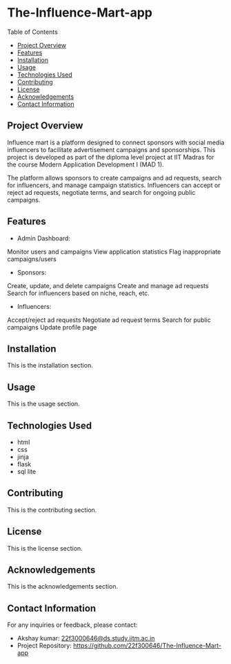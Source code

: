 # The-Influence-Mart-app 

Table of Contents

- [Project Overview](#project-overview)
- [Features](#features)
- [Installation](#installation)
- [Usage](#usage)
- [Technologies Used](#technologies-used)
- [Contributing](#contributing)
- [License](#license)
- [Acknowledgements](#acknowledgements)
- [Contact Information](#contact-information)

## Project Overview

Influence mart is a platform designed to connect sponsors with social media influencers to facilitate advertisement campaigns and sponsorships. This project is developed as part of the diploma level project at IIT Madras for the course Modern Application Development I (MAD 1).

The platform allows sponsors to create campaigns and ad requests, search for influencers, and manage campaign statistics. Influencers can accept or reject ad requests, negotiate terms, and search for ongoing public campaigns.

## Features 

- Admin Dashboard:

Monitor users and campaigns
View application statistics
Flag inappropriate campaigns/users
- Sponsors:

Create, update, and delete campaigns
Create and manage ad requests
Search for influencers based on niche, reach, etc.
- Influencers:

Accept/reject ad requests
Negotiate ad request terms
Search for public campaigns
Update profile page

## Installation
This is the installation section.

## Usage
This is the usage section.

## Technologies Used
- html
- css
- jinja
- flask
- sql lite


## Contributing
This is the contributing section.

## License
This is the license section.

## Acknowledgements
This is the acknowledgements section.

## Contact Information
For any inquiries or feedback, please contact:

- Akshay kumar: 22f3000646@ds.study.iitm.ac.in
- Project Repository: https://github.com/22f300646/The-Influence-Mart-app